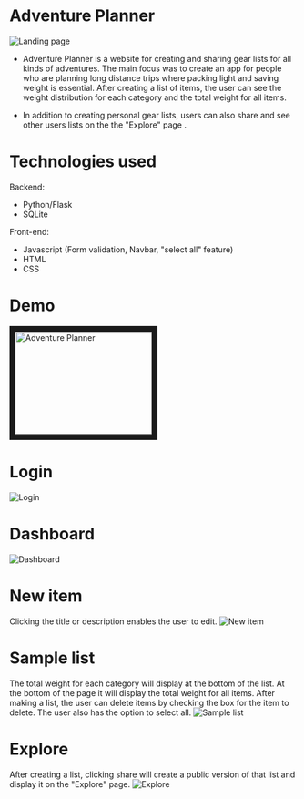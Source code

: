 # Adventure Planner
![Landing page](https://i.ibb.co/5YzTdWW/landingpage.jpg)

- Adventure Planner is a website for creating and sharing gear lists for all kinds of adventures. 
The main focus was to create an app for people who are planning long distance trips where packing light and saving weight is essential.
After creating a list of items, the user can see the weight distribution for each category and the total weight for all items.

- In addition to creating personal gear lists, users can also share and see other users lists on the the "Explore" page .

# Technologies used
Backend: 
- Python/Flask
- SQLite

Front-end:
- Javascript (Form validation, Navbar, "select all" feature)
- HTML
- CSS

# Demo
<a href="http://www.youtube.com/watch?feature=player_embedded&v=6SNhnDq3gXg
" target="_blank"><img src="http://img.youtube.com/vi/6SNhnDq3gXg/0.jpg" 
alt="Adventure Planner" width="240" height="180" border="10" /></a>

# Login
![Login](https://i.ibb.co/GTzjzqc/login.jpg)

# Dashboard
![Dashboard](https://i.ibb.co/17fg9CZ/dashboard.jpg)

# New item
Clicking the title or description enables the user to edit.
![New item](https://i.ibb.co/vHJ2Wmq/newitem2.jpg)

# Sample list
The total weight for each category will display at the bottom of the list. At the bottom of the page it will display the total weight for all items.
After making a list, the user can delete items by checking the box for the item to delete. The user also has the option to select all.
![Sample list](https://i.ibb.co/CVvWV6Z/samplelist.jpg)

# Explore
After creating a list, clicking share will create a public version of that list and display it on the "Explore" page.
![Explore](https://i.ibb.co/jTWCBND/explore.jpg)
